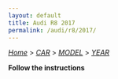 ```yaml
---
layout: default
title: Audi R8 2017
permalink: /audi/r8/2017/
---
```

[*Home*](/) > [*CAR*](/car/) > [*MODEL*](/car/model/) > [*YEAR*](/car/model/year/)

**Follow the instructions**
